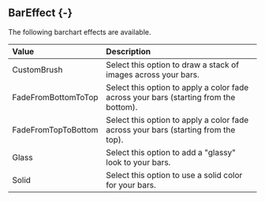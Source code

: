 ## BarEffect {-}

The following barchart effects are available.

Value   |   Description
| :-- | :-- |
CustomBrush   |   Select this option to draw a stack of images across your bars.
FadeFromBottomToTop   |   Select this option to apply a color fade across your bars (starting from the bottom).
FadeFromTopToBottom   |   Select this option to apply a color fade across your bars (starting from the top).
Glass   |   Select this option to add a "glassy" look to your bars.
Solid   |   Select this option to use a solid color for your bars.